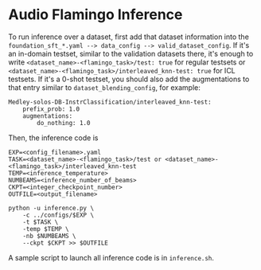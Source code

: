 # Audio Flamingo Inference

To run inference over a dataset, first add that dataset information into the ```foundation_sft_*.yaml --> data_config --> valid_dataset_config```. If it's an in-domain testset, similar to the validation datasets there, it's enough to write ```<dataset_name>-<flamingo_task>/test: true``` for regular testsets or ```<dataset_name>-<flamingo_task>/interleaved_knn-test: true``` for ICL testsets. If it's a 0-shot testset, you should also add the augmentations to that entry similar to ```dataset_blending_config```, for example:

```
Medley-solos-DB-InstrClassification/interleaved_knn-test:
    prefix_prob: 1.0
    augmentations:
        do_nothing: 1.0
```

Then, the inference code is

```
EXP=<config_filename>.yaml
TASK=<dataset_name>-<flamingo_task>/test or <dataset_name>-<flamingo_task>/interleaved_knn-test
TEMP=<inference_temperature>
NUMBEAMS=<inference_number_of_beams>
CKPT=<integer_checkpoint_number>
OUTFILE=<output_filename>

python -u inference.py \
    -c ../configs/$EXP \
    -t $TASK \
    -temp $TEMP \
    -nb $NUMBEAMS \
    --ckpt $CKPT >> $OUTFILE
```

A sample script to launch all inference code is in ```inference.sh```.